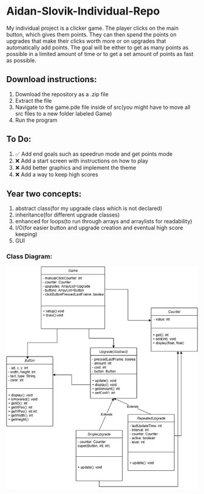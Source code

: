 # Aidan-Slovik-Individual-Repo

My individual project is a clicker game.
The player clicks on the main button, which gives them points. They can then spend the points on upgrades that make their clicks worth more or on upgrades that automatically add points. The goal will be either to get as many points as possible in a limited amount of time or to get a set amount of points as fast as possible.

## Download instructions:
1. Download the repository as a .zip file
2. Extract the file
3. Navigate to the game.pde file inside of src(you might have to move all src files to a new folder labeled Game)
4. Run the program

## To Do:
1. ✅ Add end goals such as speedrun mode and get points mode
2. ❌ Add a start screen with instructions on how to play
3. ❌ Add better graphics and implement the theme
4. ❌ Add a way to keep high scores

## Year two concepts:
1. abstract class(for my upgrade class which is not declared)
2. inheritance(for different upgrade classes)
3. enhanced for loops(to run through arrays and arraylists for readability)
4. I/O(for easier button and upgrade creation and eventual high score keeping)
5. GUI

### Class Diagram:




![alt text](https://github.com/AidanSlovik/Aidan-Slovik-Individual-Repo/blob/main/images/class%20diagram.drawio.png?raw=true  "Class Diagram")
